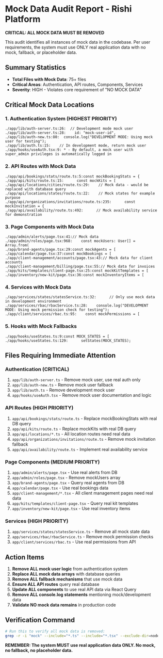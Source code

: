 # Mock Data Audit Report - Rishi Platform

**CRITICAL: ALL MOCK DATA MUST BE REMOVED**

This audit identifies all instances of mock data in the codebase. Per user requirements, the system must use ONLY real application data with no mock, fallback, or placeholder data.

## Summary Statistics
- **Total Files with Mock Data**: 75+ files
- **Critical Areas**: Authentication, API routes, Components, Services
- **Severity**: HIGH - Violates core requirement of "NO MOCK DATA"

## Critical Mock Data Locations

### 1. Authentication System (HIGHEST PRIORITY)
```
./app/lib/auth-server.ts:26:  // Development mode mock user
./app/lib/auth-server.ts:28:    id: "mock-user-id",
./app/lib/auth-new.ts:80:  console.log("DEVELOPMENT MODE: Using mock user for testing");
./app/lib/auth.ts:15:    // In development mode, return mock user
./app/hooks/useAuth.tsx:9: * - By default, a mock user with super_admin privileges is automatically logged in
```

### 2. API Routes with Mock Data
```
./app/api/bookings/stats/route.ts:5:const mockBookingStats = {
./app/api/kits/route.ts:15:      const mockKits = [
./app/api/locations/cities/route.ts:29:    // Mock data - would be replaced with database query
./app/api/locations/states/route.ts:22:    // Mock states for example purpose
./app/api/organizations/invitations/route.ts:235:      const mockInvitation = {
./app/api/availability/route.ts:492:      // Mock availability service for demonstration
```

### 3. Page Components with Mock Data
```
./app/admin/alerts/page.tsx:41:// Mock data
./app/admin/roles/page.tsx:968:    const mockUsers: User[] = Array.from(
./app/brand-agents/page.tsx:29:const mockAgents = [
./app/calendar/page.tsx:37:const mockBookings = [
./app/client-management/accounts/page.tsx:43:// Mock data for client accounts
./app/client-management/billing/page.tsx:55:// Mock data for invoices
./app/kits/templates/client-page.tsx:25:const mockKitTemplates = [
./app/inventory/new-kit/page.tsx:36:const mockInventoryItems = [
```

### 4. Services with Mock Data
```
./app/services/states/statesService.ts:32:      // Only use mock data in development environment
./app/services/rbac/rbacService.ts:28:    console.log("DEVELOPMENT MODE: Using mock permission check for testing");
./app/client/services/rbac.ts:95:    const mockPermissions = [
```

### 5. Hooks with Mock Fallbacks
```
./app/hooks/useStates.ts:9:const MOCK_STATES = [
./app/hooks/useStates.ts:129:      setStates(MOCK_STATES);
```

## Files Requiring Immediate Attention

### Authentication (CRITICAL)
1. `app/lib/auth-server.ts` - Remove mock user, use real auth only
2. `app/lib/auth-new.ts` - Remove mock user fallback
3. `app/lib/auth.ts` - Remove development mock user
4. `app/hooks/useAuth.tsx` - Remove mock user documentation and logic

### API Routes (HIGH PRIORITY)
1. `app/api/bookings/stats/route.ts` - Replace mockBookingStats with real DB query
2. `app/api/kits/route.ts` - Replace mockKits with real DB query
3. `app/api/locations/*.ts` - All location routes need real data
4. `app/api/organizations/invitations/route.ts` - Remove mock invitation fallback
5. `app/api/availability/route.ts` - Implement real availability service

### Page Components (MEDIUM PRIORITY)
1. `app/admin/alerts/page.tsx` - Use real alerts from DB
2. `app/admin/roles/page.tsx` - Remove mockUsers array
3. `app/brand-agents/page.tsx` - Query real agents from DB
4. `app/calendar/page.tsx` - Use real bookings data
5. `app/client-management/*.tsx` - All client management pages need real data
6. `app/kits/templates/client-page.tsx` - Query real kit templates
7. `app/inventory/new-kit/page.tsx` - Use real inventory items

### Services (HIGH PRIORITY)
1. `app/services/states/statesService.ts` - Remove all mock state data
2. `app/services/rbac/rbacService.ts` - Remove mock permission checks
3. `app/client/services/rbac.ts` - Use real permissions from API

## Action Items

1. **Remove ALL mock user logic** from authentication system
2. **Replace ALL mock data arrays** with database queries
3. **Remove ALL fallback mechanisms** that use mock data
4. **Ensure ALL API routes** query real database
5. **Update ALL components** to use real API data via React Query
6. **Remove ALL console.log statements** mentioning mock/development data
7. **Validate NO mock data remains** in production code

## Verification Command
```bash
# Run this to verify all mock data is removed:
grep -r -i "mock" --include="*.ts" --include="*.tsx" --exclude-dir=node_modules --exclude-dir=.next --exclude-dir=.cache .
```

**REMEMBER: The system MUST use real application data ONLY. No mock, no fallback, no placeholder data.**